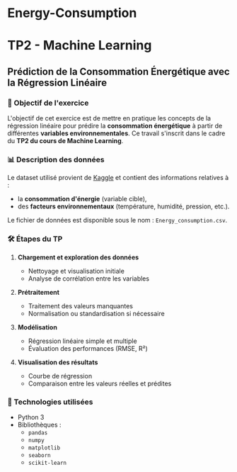 # Energy-Consumption
# TP2 - Machine Learning  
## Prédiction de la Consommation Énergétique avec la Régression Linéaire

### 🎯 Objectif de l'exercice

L'objectif de cet exercice est de mettre en pratique les concepts de la régression linéaire pour prédire la **consommation énergétique** à partir de différentes **variables environnementales**. Ce travail s'inscrit dans le cadre du **TP2 du cours de Machine Learning**.

### 📊 Description des données

Le dataset utilisé provient de [Kaggle](https://www.kaggle.com/) et contient des informations relatives à :
- la **consommation d'énergie** (variable cible),
- des **facteurs environnementaux** (température, humidité, pression, etc.).

Le fichier de données est disponible sous le nom : `Energy_consumption.csv`.

### 🛠️ Étapes du TP

1. **Chargement et exploration des données**
   - Nettoyage et visualisation initiale
   - Analyse de corrélation entre les variables

2. **Prétraitement**
   - Traitement des valeurs manquantes
   - Normalisation ou standardisation si nécessaire

3. **Modélisation**
   - Régression linéaire simple et multiple
   - Évaluation des performances (RMSE, R²)

4. **Visualisation des résultats**
   - Courbe de régression
   - Comparaison entre les valeurs réelles et prédites

### 🧰 Technologies utilisées

- Python 3
- Bibliothèques :
  - `pandas`
  - `numpy`
  - `matplotlib`
  - `seaborn`
  - `scikit-learn`
